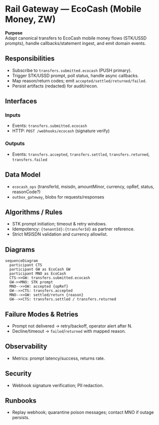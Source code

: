 # Rail Gateway — EcoCash (Mobile Money, ZW)

**Purpose**  
Adapt canonical transfers to EcoCash mobile money flows (STK/USSD prompts), handle callbacks/statement ingest, and emit domain events.

## Responsibilities
- Subscribe to `transfers.submitted.ecocash` (PUSH primary).
- Trigger STK/USSD prompt, poll status, handle async callbacks.
- Map reason/return codes; emit `accepted/settled/returned/failed`.
- Persist artifacts (redacted) for audit/recon.

## Interfaces
### Inputs
- Events: `transfers.submitted.ecocash`
- HTTP: `POST /webhooks/ecocash` (signature verify)

### Outputs
- Events: `transfers.accepted`, `transfers.settled`, `transfers.returned`, `transfers.failed`

## Data Model
- `ecocash_ops` (transferId, msisdn, amountMinor, currency, opRef, status, reasonCode?)
- `outbox_gateway`, blobs for requests/responses

## Algorithms / Rules
- STK prompt initiation; timeout & retry windows.
- Idempotency: `{tenantId}:{transferId}` as partner reference.
- Strict MSISDN validation and currency allowlist.

## Diagrams
```mermaid
sequenceDiagram
  participant CTS
  participant GW as EcoCash GW
  participant MNO as EcoCash
  CTS->>GW: transfers.submitted.ecocash
  GW->>MNO: STK prompt
  MNO-->>GW: accepted {opRef}
  GW-->>CTS: transfers.accepted
  MNO-->>GW: settled/return {reason}
  GW-->>CTS: transfers.settled / transfers.returned
```

## Failure Modes & Retries
- Prompt not delivered → retry/backoff, operator alert after N.
- Decline/timeout → `failed`/`returned` with mapped reason.

## Observability
- Metrics: prompt latency/success, returns rate.

## Security
- Webhook signature verification; PII redaction.

## Runbooks
- Replay webhook; quarantine poison messages; contact MNO if outage persists.
